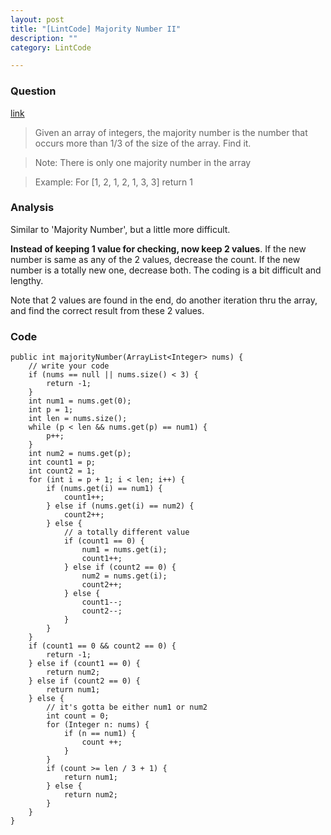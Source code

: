 ```yaml
---
layout: post
title: "[LintCode] Majority Number II"
description: ""
category: LintCode

---
```


### Question 

[link](http://www.lintcode.com/en/problem/majority-number-ii/)

> Given an array of integers, the majority number is the number that occurs more than 1/3 of the size of the array. Find it.

> Note: There is only one majority number in the array

> Example: For [1, 2, 1, 2, 1, 3, 3] return 1

### Analysis 

Similar to 'Majority Number', but a little more difficult. 

__Instead of keeping 1 value for checking, now keep 2 values__. If the new number is same as any of the 2 values, decrease the count. If the new number is a totally new one, decrease both. The coding is a bit difficult and lengthy. 

Note that 2 values are found in the end, do another iteration thru the array, and find the correct result from these 2 values. 

### Code

    public int majorityNumber(ArrayList<Integer> nums) {
        // write your code
        if (nums == null || nums.size() < 3) {
            return -1;
        }
        int num1 = nums.get(0);
        int p = 1;
        int len = nums.size();
        while (p < len && nums.get(p) == num1) {
            p++;
        }
        int num2 = nums.get(p);
        int count1 = p;
        int count2 = 1;
        for (int i = p + 1; i < len; i++) {
            if (nums.get(i) == num1) {
                count1++;
            } else if (nums.get(i) == num2) {
                count2++;
            } else {
                // a totally different value
                if (count1 == 0) {
                    num1 = nums.get(i);
                    count1++;
                } else if (count2 == 0) {
                    num2 = nums.get(i);
                    count2++;
                } else {
                    count1--;
                    count2--;
                }
            }
        }
        if (count1 == 0 && count2 == 0) {
            return -1;
        } else if (count1 == 0) {
            return num2;
        } else if (count2 == 0) {
            return num1;
        } else {
            // it's gotta be either num1 or num2
            int count = 0;
            for (Integer n: nums) {
                if (n == num1) {
                    count ++;
                }
            }
            if (count >= len / 3 + 1) {
                return num1;
            } else {
                return num2;
            }
        }
    }
